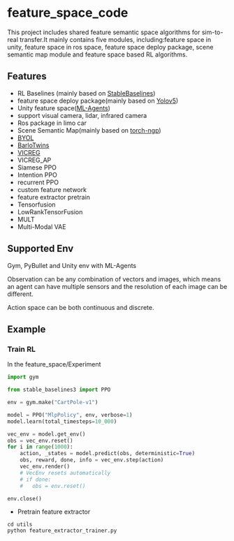 # feature_space_code
This project includes shared feature semantic space algorithms for sim-to-real transfer.It mainly contains five modules, including:feature space in unity, feature space in ros space, feature space deploy package, scene semantic map module and feature space based RL algorithms.
## Features

- RL Baselines (mainly based on [StableBaselines]( https://github.com/DLR-RM/stable-baselines3))
- feature space deploy package(mainly based on [Yolov5](https://github.com/TomMao23/multiyolov5))
- Unity feature space([ML-Agents](https://github.com/Unity-Technologies/ml-agents))
- support visual camera, lidar, infrared camera
- Ros package in limo car
- Scene Semantic Map(mainly based on [torch-ngp](https://github.com/ashawkey/torch-ngp))
- [BYOL](https://proceedings.neurips.cc/paper/2020/hash/f3ada80d5c4ee70142b17b8192b2958e-Abstract.html)
- [BarloTwins](https://arxiv.org/abs/2103.03230)
- [VICREG](https://arxiv.org/abs/2105.04906)
- VICREG_AP
- Siamese PPO
- Intention PPO
- recurrent PPO
- custom feature network
- feature extractor pretrain
- Tensorfusion 
- LowRankTensorFusion
- MULT
- Multi-Modal VAE


## Supported Env

Gym, PyBullet and Unity env with ML-Agents

Observation can be any combination of vectors and images, which means an agent can have multiple sensors and the resolution of each image can be different.

Action space can be both continuous and discrete.

## Example

### Train RL
In the feature_space/Experiment
```python
import gym

from stable_baselines3 import PPO

env = gym.make("CartPole-v1")

model = PPO("MlpPolicy", env, verbose=1)
model.learn(total_timesteps=10_000)

vec_env = model.get_env()
obs = vec_env.reset()
for i in range(1000):
    action, _states = model.predict(obs, deterministic=True)
    obs, reward, done, info = vec_env.step(action)
    vec_env.render()
    # VecEnv resets automatically
    # if done:
    #   obs = env.reset()

env.close()
```
- Pretrain feature extractor

```
cd utils
python feature_extractor_trainer.py
```
